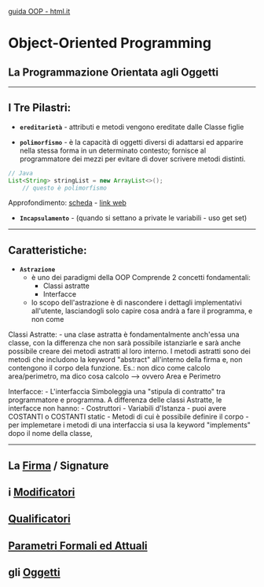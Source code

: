 [guida OOP - html.it](https://www.html.it/guide/guida-programmazione-orientata-agli-oggetti/)

# Object-Oriented Programming
## La Programmazione Orientata agli Oggetti
---

## I Tre Pilastri:

- **`ereditarietà`** - attributi e metodi vengono ereditate dalle Classe figlie  

- **`polimorfismo`** -  è la capacità di oggetti diversi di adattarsi ed apparire nella stessa forma in un determinato contesto; fornisce al programmatore dei mezzi per evitare di dover scrivere metodi distinti.  
```java
// Java
List<String> stringList = new ArrayList<>();
    // questo è polimorfismo
```
Approfondimento: [scheda](./Polimorfismo.md) - [link web](http://www.dacrema.com/Informatica/Polimorfismo.htm)

- **`Incapsulamento`** - (quando si settano a private le variabili - uso get set)  

---
## Caratteristiche:
- **`Astrazione`**
    -   è uno dei paradigmi della OOP
        Comprende 2 concetti fondamentali:
        -   Classi astratte
        -   Interfacce
    -   lo scopo dell'astrazione è di nascondere i dettagli implementativi all'utente,
        lasciandogli solo capire cosa andrà a fare il programma, e non come

Classi Astratte:
    -   una clase astratta è fondamentalmente anch'essa una classe, con la differenza che
        non sarà possibile istanziarle e sarà anche possibile creare dei metodi astratti al loro interno.
        I metodi astratti sono dei metodi che includono la keyword "abstract" all'interno della firma e,
        non contengono il corpo dela funzione.
        Es.: non dico come calcolo area/perimetro, ma dico cosa calcolo --> ovvero Area e Perimetro

Interfacce:
    -   L'interfaccia Simboleggia una "stipula di contratto" tra programmatore e programma.
        A differenza delle classi Astratte, le interfacce non hanno:
        -   Costruttori
        -   Variabili d'Istanza        -   puoi avere COSTANTI o COSTANTI static
        -   Metodi di cui è possibile definire il corpo
    -   per implemetare i metodi di una interfaccia si usa la keyword "implements"
            dopo il nome della classe,

---
## La [Firma](./La_Firma.md) / Signature
## i [Modificatori](./Modificatori.md)
## [Qualificatori](./Qualificatori.md)
## [Parametri Formali ed Attuali](./Parametri.md)
## gli [Oggetti](./Oggetti.md)